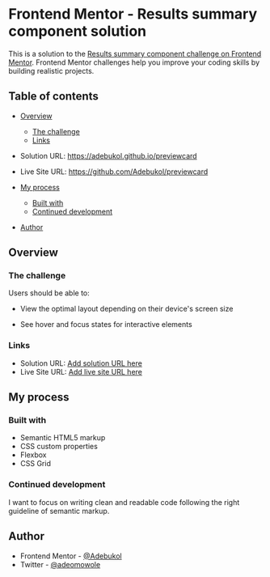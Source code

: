 # Frontend Mentor - Results summary component solution

This is a solution to the [Results summary component challenge on Frontend Mentor](https://www.frontendmentor.io/challenges/results-summary-component-CE_K6s0maV). Frontend Mentor challenges help you improve your coding skills by building realistic projects. 
## Table of contents

- [Overview](#overview)
  - [The challenge](#the-challenge)
  - [Links](#links)
- Solution URL: https://adebukol.github.io/previewcard
- Live Site URL: https://github.com/Adebukol/previewcard

  
- [My process](#my-process)
  - [Built with](#built-with)
  - [Continued development](#continued-development)

- [Author](#author)

## Overview

### The challenge

Users should be able to:

- View the optimal layout depending on their device's screen size

- See hover and focus states for interactive elements

### Links

- Solution URL: [Add solution URL here](https://your-solution-url.com)
- Live Site URL: [Add live site URL here](https://your-live-site-url.com)

## My process

### Built with

- Semantic HTML5 markup
- CSS custom properties
- Flexbox
- CSS Grid

### Continued development

I want to focus on writing clean and readable code following the right guideline of semantic markup.

## Author

- Frontend Mentor - [@Adebukol](https://www.frontendmentor.io/profile/Adebukol)
- Twitter - [@adeomowole](https://www.twitter.com/adeomowole)
